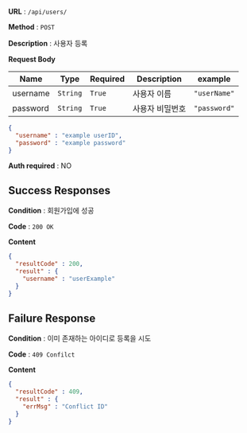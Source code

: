 **URL** : `/api/users/`

**Method** : `POST`

**Description** : 사용자 등록

**Request Body**

|Name|Type|Required|Description|example|
|----|----|--------|-----------|-------|
|username|`String`|`True`|사용자 이름|`"userName"`|
|password|`String`|`True`|사용자 비밀번호|`"password"`|

```json
{
  "username" : "example userID",
  "password" : "example password"
}
```

**Auth required** : NO

## Success Responses

**Condition** : 회원가입에 성공

**Code** : `200 OK`

**Content**
```json
{
  "resultCode" : 200,
  "result" : {
    "username" : "userExample"
  }
}
```

## Failure Response

**Condition** : 이미 존재하는 아이디로 등록을 시도

**Code** : `409 Confilct`

**Content**
```json
{
  "resultCode" : 409,
  "result" : { 
    "errMsg" : "Conflict ID"
  }
}
```

